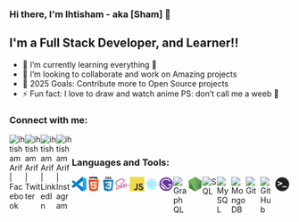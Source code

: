 ### Hi there, I'm Ihtisham - aka [Sham] 👋

## I'm a Full Stack Developer, and Learner!!

- 🌱 I’m currently learning everything 🤣
- 👯 I’m looking to collaborate and work on Amazing projects
- 🥅 2025 Goals: Contribute more to Open Source projects
- ⚡ Fun fact: I love to draw and watch anime PS: don’t call me a weeb 🤣

### Connect with me:

[<img align="left" alt="ihtishamArif | Facebook" width="28px" src="https://img.icons8.com/plasticine/400/000000/facebook-new.png"/>][facebook]
[<img align="left" alt="ihtishamArif | Twitter" width="28px" src="https://img.icons8.com/plasticine/400/000000/twitter--v1.png"/>][twitter]
[<img align="left" alt="ihtishamArif | LinkedIn" width="28px" src="https://img.icons8.com/plasticine/400/000000/linkedin.png"/>][linkedin]
[<img align="left" alt="ihtishamArif | Instagram" width="28px" src="https://img.icons8.com/plasticine/400/000000/instagram-new.png"/>][instagram]

<br />

### Languages and Tools:

<img align="left" alt="Visual Studio Code" width="26px" src="https://raw.githubusercontent.com/github/explore/80688e429a7d4ef2fca1e82350fe8e3517d3494d/topics/visual-studio-code/visual-studio-code.png" />
<img align="left" alt="HTML5" width="26px" src="https://raw.githubusercontent.com/github/explore/80688e429a7d4ef2fca1e82350fe8e3517d3494d/topics/html/html.png" />
<img align="left" alt="CSS3" width="26px" src="https://raw.githubusercontent.com/github/explore/80688e429a7d4ef2fca1e82350fe8e3517d3494d/topics/css/css.png" />
<img align="left" alt="Sass" width="26px" src="https://raw.githubusercontent.com/github/explore/80688e429a7d4ef2fca1e82350fe8e3517d3494d/topics/sass/sass.png" />
<img align="left" alt="JavaScript" width="26px" src="https://raw.githubusercontent.com/github/explore/80688e429a7d4ef2fca1e82350fe8e3517d3494d/topics/javascript/javascript.png" />
<img align="left" alt="React" width="26px" src="https://raw.githubusercontent.com/github/explore/80688e429a7d4ef2fca1e82350fe8e3517d3494d/topics/react/react.png" />
<img align="left" alt="Gatsby" width="26px" src="https://raw.githubusercontent.com/github/explore/e94815998e4e0713912fed477a1f346ec04c3da2/topics/gatsby/gatsby.png" />
<img align="left" alt="GraphQL" width="26px" src="https://img.icons8.com/color/48/000000/graphql.png"/>
<img align="left" alt="Node.js" width="26px" src="https://raw.githubusercontent.com/github/explore/80688e429a7d4ef2fca1e82350fe8e3517d3494d/topics/nodejs/nodejs.png" />
<img align="left" alt="SQL" width="26px" src="https://img.icons8.com/color/48/000000/postgreesql.png" />
<img align="left" alt="MySQL" width="26px" src="https://img.icons8.com/color/48/000000/sql-database-administrators-group-skin-type-7.png" />
<img align="left" alt="MongoDB" width="26px" src="https://img.icons8.com/color/48/000000/mongodb.png" />
<img align="left" alt="Git" width="26px" src="https://img.icons8.com/ultraviolet/40/000000/compare-git.png" />
<img align="left" alt="GitHub" width="26px" src="https://img.icons8.com/fluent/48/000000/github.png" />
<img align="left" alt="Terminal" width="26px" src="https://raw.githubusercontent.com/github/explore/80688e429a7d4ef2fca1e82350fe8e3517d3494d/topics/terminal/terminal.png" />


[twitter]: https://twitter.com/ihtishamarif
[instagram]: https://instagram.com/ihtisham.arif
[linkedin]: https://www.linkedin.com/in/muhammad-ihtasham-arif-9976111a2/
[facebook]: https://www.facebook.com/ihtisham1211/

